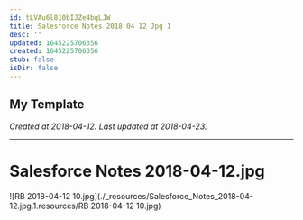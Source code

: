 ```yaml
---
id: tLVAu6l810bIJZe4bqLJW
title: Salesforce Notes 2018 04 12 Jpg 1
desc: ''
updated: 1645225706356
created: 1645225706356
stub: false
isDir: false
---
```

My Template
---

_Created at 2018-04-12._
_Last updated at 2018-04-23._




---

# Salesforce Notes 2018-04-12.jpg


![RB 2018-04-12 10.jpg](./_resources/Salesforce_Notes_2018-04-12.jpg.1.resources/RB 2018-04-12 10.jpg)

